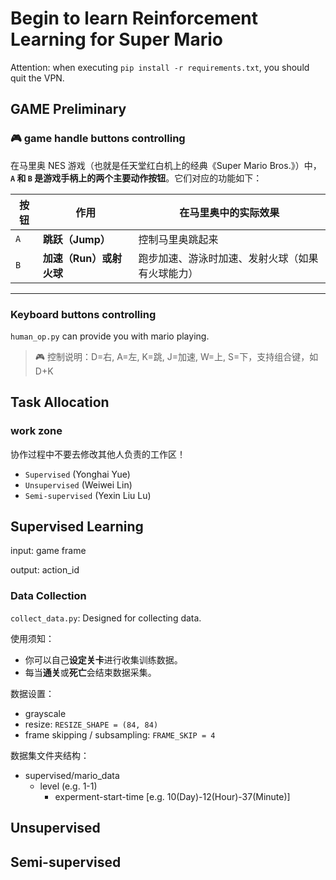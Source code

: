 # Begin to learn Reinforcement Learning for Super Mario
Attention: when executing `pip install -r requirements.txt`, you should quit the VPN.

## GAME Preliminary
### 🎮 game handle buttons controlling
在马里奥 NES 游戏（也就是任天堂红白机上的经典《Super Mario Bros.》）中，**`A` 和 `B` 是游戏手柄上的两个主要动作按钮**。它们对应的功能如下：

| 按钮  | 作用              | 在马里奥中的实际效果               |
|-----|-----------------|--------------------------|
| `A` | **跳跃（Jump）**    | 控制马里奥跳起来                 |
| `B` | **加速（Run）或射火球** | 跑步加速、游泳时加速、发射火球（如果有火球能力） |

---

### Keyboard buttons controlling
`human_op.py` can provide you with mario playing.
> 🎮 控制说明：D=右, A=左, K=跳, J=加速, W=上, S=下，支持组合键，如 D+K


## Task Allocation

### work zone
协作过程中不要去修改其他人负责的工作区！
- `Supervised` (Yonghai Yue)
- `Unsupervised` (Weiwei Lin)
- `Semi-supervised` (Yexin Liu Lu)


## Supervised Learning
input: game frame

output: action_id

### Data Collection
`collect_data.py`: Designed for collecting data.

使用须知：
- 你可以自己**设定关卡**进行收集训练数据。
- 每当**通关**或**死亡**会结束数据采集。

数据设置：
- grayscale
- resize: `RESIZE_SHAPE = (84, 84)`
- frame skipping / subsampling: `FRAME_SKIP = 4 `


数据集文件夹结构：
- supervised/mario_data
  - level (e.g. 1-1)
    - experment-start-time [e.g. 10(Day)-12(Hour)-37(Minute)]


## Unsupervised


## Semi-supervised